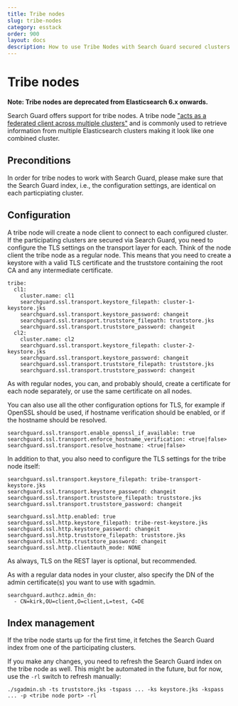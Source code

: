 ```yaml
---
title: Tribe nodes
slug: tribe-nodes
category: esstack
order: 900
layout: docs
description: How to use Tribe Nodes with Search Guard secured clusters.
---
```

<!---
Copryight 2016-2017 floragunn GmbH
-->
# Tribe nodes

**Note: Tribe nodes are deprecated from Elasticsearch 6.x onwards.**

Search Guard offers support for tribe nodes. A tribe node ["acts as a federated client across multiple clusters"](https://www.elastic.co/guide/en/elasticsearch/reference/5.6/modules-tribe.html) and is commonly used to retrieve information from multiple Elasticsearch clusters making it look like one combined cluster.

## Preconditions

In order for tribe nodes to work with Search Guard, please make sure that the Search Guard index, i.e., the configuration settings, are identical on each particpiating cluster.

## Configuration

A tribe node will create a node client to connect to each configured cluster. If the participating clusters are secured via Search Guard, you need to configure the TLS settings on the transport layer for each. Think of the node client the tribe node as a regular node. This means that you need to create a keystore with a valid TLS certificate and the truststore containing the root CA and any intermediate certificate.

```
tribe:
  cl1:
    cluster.name: cl1
    searchguard.ssl.transport.keystore_filepath: cluster-1-keystore.jks
    searchguard.ssl.transport.keystore_password: changeit
    searchguard.ssl.transport.truststore_filepath: truststore.jks
    searchguard.ssl.transport.truststore_password: changeit
  cl2:
    cluster.name: cl2
    searchguard.ssl.transport.keystore_filepath: cluster-2-keystore.jks
    searchguard.ssl.transport.keystore_password: changeit
    searchguard.ssl.transport.truststore_filepath: truststore.jks
    searchguard.ssl.transport.truststore_password: changeit
```
As with regular nodes, you can, and probably should, create a certificate for each node separately, or use the same certificate on all nodes.

You can also use all the other configuration options for TLS, for example if OpenSSL should be used, if hostname verification should be enabled, or if the hostname should be resolved.

```
searchguard.ssl.transport.enable_openssl_if_available: true
searchguard.ssl.transport.enforce_hostname_verification: <true|false>
searchguard.ssl.transport.resolve_hostname: <true|false>
```

In addition to that, you also need to configure the TLS settings for the tribe node itself:

```
searchguard.ssl.transport.keystore_filepath: tribe-transport-keystore.jks
searchguard.ssl.transport.keystore_password: changeit
searchguard.ssl.transport.truststore_filepath: truststore.jks
searchguard.ssl.transport.truststore_password: changeit

searchguard.ssl.http.enabled: true
searchguard.ssl.http.keystore_filepath: tribe-rest-keystore.jks
searchguard.ssl.http.keystore_password: changeit
searchguard.ssl.http.truststore_filepath: truststore.jks
searchguard.ssl.http.truststore_password: changeit
searchguard.ssl.http.clientauth_mode: NONE
```
As always, TLS on the REST layer is optional, but recommended.

As with a regular data nodes in your cluster, also specify the DN of the admin certificate(s) you want to use with sgadmin.

```
searchguard.authcz.admin_dn:
  - CN=kirk,OU=client,O=client,L=test, C=DE
```

## Index management

If the tribe node starts up for the first time, it fetches the Search Guard index from one of the participating clusters.

If you make any changes, you need to refresh the Search Guard index on the tribe node as well. This might be automated in the future, but for now, use the `-rl` switch to refresh manually:

```
./sgadmin.sh -ts truststore.jks -tspass ... -ks keystore.jks -kspass ... -p <tribe node port> -rl
```
